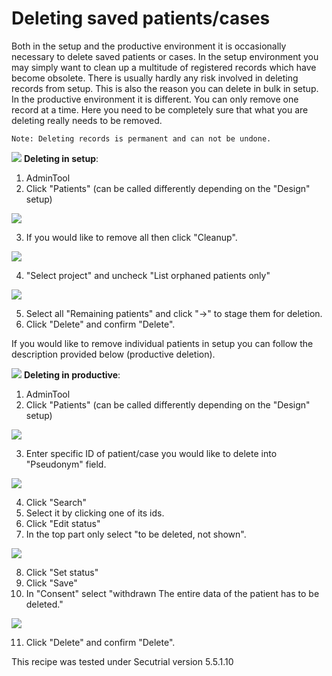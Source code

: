 # Deleting saved patients/cases

Both in the setup and the productive environment it is occasionally necessary to delete saved patients or cases.
In the setup environment you may simply want to clean up a multitude of registered records which have become obsolete.
There is usually hardly any risk involved in deleting records from setup. This is also the reason you can delete in bulk 
in setup. In the productive environment it is different. You can only remove one record at a time.
Here you need to be completely sure that what you are deleting really needs to be removed. 

```
Note: Deleting records is permanent and can not be undone.
```

![](https://placehold.it/15/228B22/000000?text=+) **Deleting in setup**:

1. AdminTool
2. Click "Patients" (can be called differently depending on the "Design" setup)

  ![](fig/patients.png)
  
3. If you would like to remove all then click "Cleanup".

  ![](fig/cleanup.png)
  
4. "Select project" and uncheck "List orphaned patients only"

  ![](fig/select_proj_centre.png)
  
5. Select all "Remaining patients" and click "->" to stage them for deletion.
6. Click "Delete" and confirm "Delete".

If you would like to remove individual patients in setup you can follow the 
description provided below (productive deletion).


![](https://placehold.it/15/1589F0/000000?text=+) **Deleting in productive**:

1. AdminTool
2. Click "Patients" (can be called differently depending on the "Design" setup)

  ![](fig/patients.png)
  
3. Enter specific ID of patient/case you would like to delete into "Pseudonym" field.

  ![](fig/pseudonym.png)

4. Click "Search"
5. Select it by clicking one of its ids.
6. Click "Edit status"
7. In the top part only select "to be deleted, not shown".

  ![](fig/to_be_del_status.png)
  
8. Click "Set status"
9. Click "Save"
10. In "Consent" select "withdrawn The entire data of the patient has to be deleted."

  ![](fig/consent.png)
  
11. Click "Delete" and confirm "Delete".

This recipe was tested under Secutrial version 5.5.1.10

